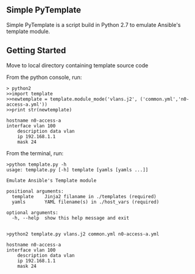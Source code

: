Simple PyTemplate
------------
Simple PyTemplate is a script build in Python 2.7 to emulate Ansible's template module.


Getting Started
---------------------
Move to local directory containing template source code

From the python console, run:

    > python2
    >>import template
    >>newtemplate = template.module_mode('vlans.j2', ('common.yml','n0-access-a.yml'))
    >>print str(newtemplate)

    hostname n0-access-a
    interface vlan 100
        description data vlan
        ip 192.168.1.1
        mask 24


From the terminal, run:

    >python template.py -h
    usage: template.py [-h] template [yamls [yamls ...]]

    Emulate Ansible's Template module

    positional arguments:
      template    Jinja2 filaname in ./templates (required)
      yamls       YAML filename(s) in ./host_vars (required)

    optional arguments:
      -h, --help  show this help message and exit


    >python2 template.py vlans.j2 common.yml n0-access-a.yml

    hostname n0-access-a
    interface vlan 100
        description data vlan
        ip 192.168.1.1
        mask 24


